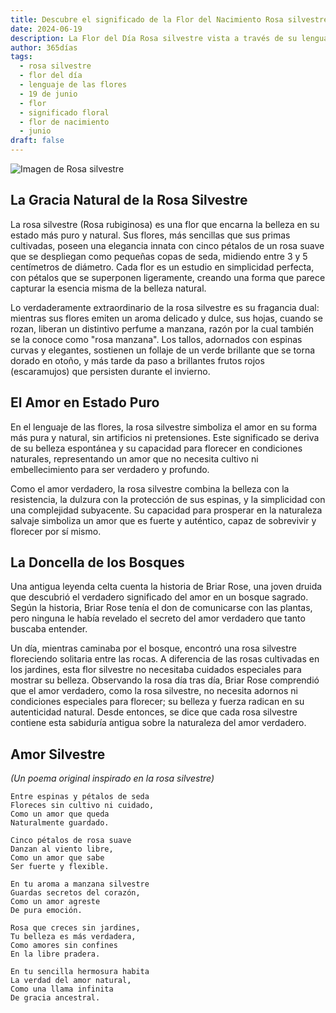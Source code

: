 ```yaml
---
title: Descubre el significado de la Flor del Nacimiento Rosa silvestre del 19 de junio
date: 2024-06-19
description: La Flor del Día Rosa silvestre vista a través de su lenguaje floral e historias
author: 365días
tags:
  - rosa silvestre
  - flor del día
  - lenguaje de las flores
  - 19 de junio
  - flor
  - significado floral
  - flor de nacimiento
  - junio
draft: false
---
```


![Imagen de Rosa silvestre](https://images.pexels.com/photos/5743813/pexels-photo-5743813.jpeg?auto=compress&cs=tinysrgb&w=1260&h=750&dpr=1#center#center)


## La Gracia Natural de la Rosa Silvestre

La rosa silvestre (Rosa rubiginosa) es una flor que encarna la belleza en su estado más puro y natural. Sus flores, más sencillas que sus primas cultivadas, poseen una elegancia innata con cinco pétalos de un rosa suave que se despliegan como pequeñas copas de seda, midiendo entre 3 y 5 centímetros de diámetro. Cada flor es un estudio en simplicidad perfecta, con pétalos que se superponen ligeramente, creando una forma que parece capturar la esencia misma de la belleza natural.

Lo verdaderamente extraordinario de la rosa silvestre es su fragancia dual: mientras sus flores emiten un aroma delicado y dulce, sus hojas, cuando se rozan, liberan un distintivo perfume a manzana, razón por la cual también se la conoce como "rosa manzana". Los tallos, adornados con espinas curvas y elegantes, sostienen un follaje de un verde brillante que se torna dorado en otoño, y más tarde da paso a brillantes frutos rojos (escaramujos) que persisten durante el invierno.

## El Amor en Estado Puro

En el lenguaje de las flores, la rosa silvestre simboliza el amor en su forma más pura y natural, sin artificios ni pretensiones. Este significado se deriva de su belleza espontánea y su capacidad para florecer en condiciones naturales, representando un amor que no necesita cultivo ni embellecimiento para ser verdadero y profundo.

Como el amor verdadero, la rosa silvestre combina la belleza con la resistencia, la dulzura con la protección de sus espinas, y la simplicidad con una complejidad subyacente. Su capacidad para prosperar en la naturaleza salvaje simboliza un amor que es fuerte y auténtico, capaz de sobrevivir y florecer por sí mismo.

## La Doncella de los Bosques

Una antigua leyenda celta cuenta la historia de Briar Rose, una joven druida que descubrió el verdadero significado del amor en un bosque sagrado. Según la historia, Briar Rose tenía el don de comunicarse con las plantas, pero ninguna le había revelado el secreto del amor verdadero que tanto buscaba entender.

Un día, mientras caminaba por el bosque, encontró una rosa silvestre floreciendo solitaria entre las rocas. A diferencia de las rosas cultivadas en los jardines, esta flor silvestre no necesitaba cuidados especiales para mostrar su belleza. Observando la rosa día tras día, Briar Rose comprendió que el amor verdadero, como la rosa silvestre, no necesita adornos ni condiciones especiales para florecer; su belleza y fuerza radican en su autenticidad natural. Desde entonces, se dice que cada rosa silvestre contiene esta sabiduría antigua sobre la naturaleza del amor verdadero.

## Amor Silvestre
*(Un poema original inspirado en la rosa silvestre)*

```
Entre espinas y pétalos de seda
Floreces sin cultivo ni cuidado,
Como un amor que queda
Naturalmente guardado.

Cinco pétalos de rosa suave
Danzan al viento libre,
Como un amor que sabe
Ser fuerte y flexible.

En tu aroma a manzana silvestre
Guardas secretos del corazón,
Como un amor agreste
De pura emoción.

Rosa que creces sin jardines,
Tu belleza es más verdadera,
Como amores sin confines
En la libre pradera.

En tu sencilla hermosura habita
La verdad del amor natural,
Como una llama infinita
De gracia ancestral.
```